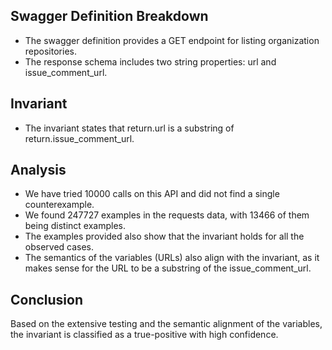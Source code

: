 ## Swagger Definition Breakdown
- The swagger definition provides a GET endpoint for listing organization repositories.
- The response schema includes two string properties: url and issue_comment_url.

## Invariant
- The invariant states that return.url is a substring of return.issue_comment_url.

## Analysis
- We have tried 10000 calls on this API and did not find a single counterexample.
- We found 247727 examples in the requests data, with 13466 of them being distinct examples.
- The examples provided also show that the invariant holds for all the observed cases.
- The semantics of the variables (URLs) also align with the invariant, as it makes sense for the URL to be a substring of the issue_comment_url.

## Conclusion
Based on the extensive testing and the semantic alignment of the variables, the invariant is classified as a true-positive with high confidence.
